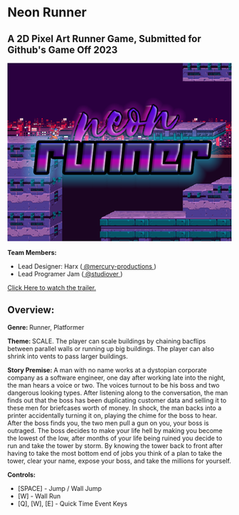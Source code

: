 # Neon Runner
## A 2D Pixel Art Runner Game, Submitted for Github's Game Off 2023
<img src="\Screenshots\Game Jam November 2023\NeonRunnerCoverPhoto.png">

<strong> Team Members: </strong>

* Lead Designer: Harx (<a href="https://mercury-productions.itch.io" target="_blank"> @mercury-productions </a>)
* Lead Programer Jam (<a href="https://studiover.itch.io" target="_blank"> @studiover </a>)

<a href="https://www.youtube.com/watch?v=HzhiMalpAME" target="_blank"> Click Here to watch the trailer. </a>

## Overview:

<strong> Genre: </strong>
Runner, Platformer 

<strong> Theme: </strong> SCALE. The player can scale buildings by chaining bacflips between parallel walls or running up big buildings. The player can also shrink into vents to pass larger buildings.

<strong> Story Premise: </strong> A man with no name works at a dystopian corporate company as a software engineer, one day after working late into the night, the man hears a voice or two. The voices turnout to be his boss and two dangerous looking types. After listening along to the conversation, the man finds out that the boss has been duplicating customer data and selling it to these men for briefcases worth of money. In shock, the man backs into a printer accidentally turning it on, playing the chime for the boss to hear. After the boss finds you, the two men pull a gun on you, your boss is outraged. The boss decides to make your life hell by making you become the lowest of the low, after months of your life being ruined you decide to run and take the tower by storm. By knowing the tower back to front after having to take the most bottom end of jobs you think of a plan to take the tower, clear your name, expose your boss, and take the millions for yourself. 

<strong> Controls: </strong>
* [SPACE] - Jump / Wall Jump
* [W] - Wall Run
* [Q], [W], [E] - Quick Time Event Keys 

